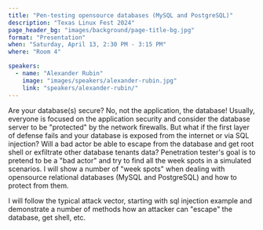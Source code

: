 ```yaml
---
title: "Pen-testing opensource databases (MySQL and PostgreSQL)"
description: "Texas Linux Fest 2024"
page_header_bg: "images/background/page-title-bg.jpg"
format: "Presentation"
when: "Saturday, April 13, 2:30 PM - 3:15 PM"
where: "Room 4"

speakers:
  - name: "Alexander Rubin"
    image: "images/speakers/alexander-rubin.jpg"
    link: "speakers/alexander-rubin/"
---
```


Are your database(s) secure? No, not the application, the database! Usually,
everyone is focused on the application security and consider the database
server to be "protected" by the network firewalls. But what if the first layer
of defense fails and your database is exposed from the internet or via SQL
injection? Will a bad actor be able to escape from the database and get root
shell or exfiltrate other database tenants data? Penetration tester's goal is
to pretend to be a "bad actor" and try to find all the week spots in a
simulated scenarios. I will show a number of "week spots" when dealing with
opensource relational databases (MySQL and PostgreSQL) and how to protect from
them.

I will follow the typical attack vector, starting with sql injection example
and demonstrate a number of methods how an attacker can "escape" the database,
get shell, etc.
